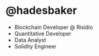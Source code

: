 # @hadesbaker

- Blockchain Developer @ Risidio 
- Quantitative Developer 
- Data Analyst 
- Solidity Engineer




